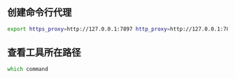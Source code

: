 ## 创建命令行代理

```bash
export https_proxy=http://127.0.0.1:7897 http_proxy=http://127.0.0.1:7897 all_proxy=socks5://127.0.0.1:7897
```

## 查看工具所在路径

```zsh
which command
```

